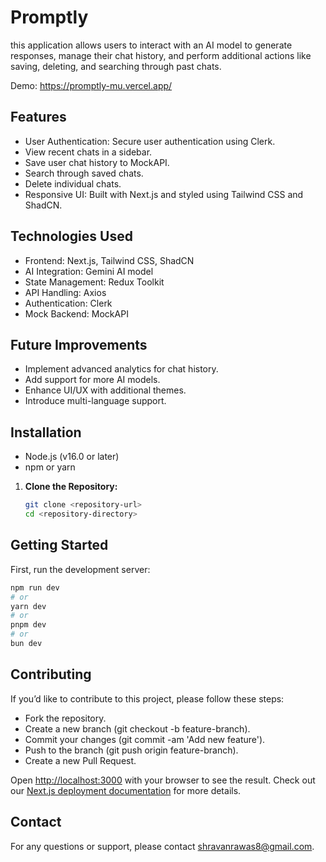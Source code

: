 # Promptly

this application allows users to interact with an AI model to generate responses, manage their chat history, and perform additional actions like saving, deleting, and searching through past chats.

Demo: https://promptly-mu.vercel.app/

## Features

  - User Authentication: Secure user authentication using Clerk.
  - View recent chats in a sidebar.
  - Save user chat history to MockAPI.
  - Search through saved chats.
  - Delete individual chats.
  - Responsive UI: Built with Next.js and styled using Tailwind CSS and ShadCN.
 
## Technologies Used

  - Frontend: Next.js, Tailwind CSS, ShadCN
  - AI Integration: Gemini AI model
  - State Management: Redux Toolkit
  - API Handling: Axios
  - Authentication: Clerk
  - Mock Backend: MockAPI

## Future Improvements

  - Implement advanced analytics for chat history.
  - Add support for more AI models.
  - Enhance UI/UX with additional themes.
  - Introduce multi-language support.
 
## Installation

  - Node.js (v16.0 or later)
  - npm or yarn

1. **Clone the Repository:**
   
   ```bash
   git clone <repository-url>
   cd <repository-directory>

## Getting Started

First, run the development server:

```bash
npm run dev
# or
yarn dev
# or
pnpm dev
# or
bun dev
```

## Contributing

If you’d like to contribute to this project, please follow these steps:

  - Fork the repository.
  - Create a new branch (git checkout -b feature-branch).
  - Commit your changes (git commit -am 'Add new feature').
  - Push to the branch (git push origin feature-branch).
  - Create a new Pull Request.

Open [http://localhost:3000](http://localhost:3000) with your browser to see the result.
Check out our [Next.js deployment documentation](https://nextjs.org/docs/deployment) for more details.

## Contact
For any questions or support, please contact shravanrawas8@gmail.com.
